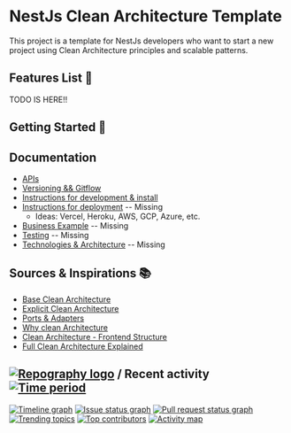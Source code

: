 # NestJs Clean Architecture Template

This project is a template for NestJs developers who want to start a new project using Clean Architecture principles and scalable patterns.


## Features List 🚀

TODO IS HERE!!

## Getting Started 🚀

## Documentation

- [APIs](_docs/APIs.md)
- [Versioning && Gitflow](_docs/versioning-gitflow.md)
- [Instructions for development & install](_docs/Instrunctions-development.md)
- [Instructions for deployment](_docs/Instrunctions-deployment.md) -- Missing
  - Ideas: Vercel, Heroku, AWS, GCP, Azure, etc.
- [Business Example](_docs/Business.md) -- Missing
- [Testing](_docs/Testing.md) -- Missing
- [Technologies & Architecture](_docs/Technologies-and-Architecture.md) -- Missing

## Sources & Inspirations 📚

- [Base Clean Architecture](https://blog.cleancoder.com/uncle-bob/2012/08/13/the-clean-architecture.html)
- [Explicit Clean Architecture](https://herbertograca.com/2017/11/16/explicit-architecture-01-ddd-hexagonal-onion-clean-cqrs-how-i-put-it-all-together)
- [Ports & Adapters](https://herbertograca.com/2017/09/14/ports-adapters-architecture/)
- [Why clean Architecture](https://xurxodev.com/por-que-utilizo-clean-architecture-en-mis-proyectos/)
- [Clean Architecture - Frontend Structure](https://dev.to/bespoyasov/clean-architecture-on-frontend-4311)
- [Full Clean Architecture Explained](https://docs.google.com/drawings/d/1E_hx5B4czRVFVhGJbrbPDlb_JFxJC8fYB86OMzZuAhg/edit)

## [![Repography logo](https://images.repography.com/logo.svg)](https://repography.com) / Recent activity [![Time period](https://images.repography.com/51691792/jovicon/nestjs-clean-architecture-event-driven-template/recent-activity/KZWYrbxoHDfbz6c0ZN2T5hESuNbpkMbbdVeF9U0B2ck/eGfBR628vaP1dbiC0egJij8VZmydu8mzyxQQwoSrCBE_badge.svg)](https://repography.com)
[![Timeline graph](https://images.repography.com/51691792/jovicon/nestjs-clean-architecture-event-driven-template/recent-activity/KZWYrbxoHDfbz6c0ZN2T5hESuNbpkMbbdVeF9U0B2ck/eGfBR628vaP1dbiC0egJij8VZmydu8mzyxQQwoSrCBE_timeline.svg)](https://github.com/jovicon/nestjs-clean-architecture-event-driven-template/commits)
[![Issue status graph](https://images.repography.com/51691792/jovicon/nestjs-clean-architecture-event-driven-template/recent-activity/KZWYrbxoHDfbz6c0ZN2T5hESuNbpkMbbdVeF9U0B2ck/eGfBR628vaP1dbiC0egJij8VZmydu8mzyxQQwoSrCBE_issues.svg)](https://github.com/jovicon/nestjs-clean-architecture-event-driven-template/issues)
[![Pull request status graph](https://images.repography.com/51691792/jovicon/nestjs-clean-architecture-event-driven-template/recent-activity/KZWYrbxoHDfbz6c0ZN2T5hESuNbpkMbbdVeF9U0B2ck/eGfBR628vaP1dbiC0egJij8VZmydu8mzyxQQwoSrCBE_prs.svg)](https://github.com/jovicon/nestjs-clean-architecture-event-driven-template/pulls)
[![Trending topics](https://images.repography.com/51691792/jovicon/nestjs-clean-architecture-event-driven-template/recent-activity/KZWYrbxoHDfbz6c0ZN2T5hESuNbpkMbbdVeF9U0B2ck/eGfBR628vaP1dbiC0egJij8VZmydu8mzyxQQwoSrCBE_words.svg)](https://github.com/jovicon/nestjs-clean-architecture-event-driven-template/commits)
[![Top contributors](https://images.repography.com/51691792/jovicon/nestjs-clean-architecture-event-driven-template/recent-activity/KZWYrbxoHDfbz6c0ZN2T5hESuNbpkMbbdVeF9U0B2ck/eGfBR628vaP1dbiC0egJij8VZmydu8mzyxQQwoSrCBE_users.svg)](https://github.com/jovicon/nestjs-clean-architecture-event-driven-template/graphs/contributors)
[![Activity map](https://images.repography.com/51691792/jovicon/nestjs-clean-architecture-event-driven-template/recent-activity/KZWYrbxoHDfbz6c0ZN2T5hESuNbpkMbbdVeF9U0B2ck/eGfBR628vaP1dbiC0egJij8VZmydu8mzyxQQwoSrCBE_map.svg)](https://github.com/jovicon/nestjs-clean-architecture-event-driven-template/commits)